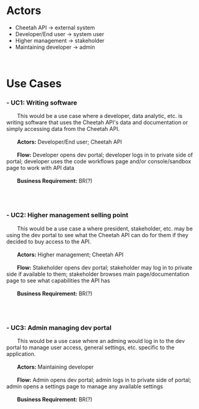 # Actors
- Cheetah API -> external system
- Developer/End user -> system user
- Higher management -> stakeholder
- Maintaining developer -> admin

<br>

# Use Cases
### - **UC1: Writing software**
&emsp;&emsp;This would be a use case where a developer, data analytic, etc. is writing software that uses the Cheetah API's data and documentation or simply accessing data from the Cheetah API.<br><br>
&emsp;&emsp;**Actors:** Developer/End user; Cheetah API<br><br>
&emsp;&emsp;**Flow:** Developer opens dev portal; developer logs in to private side of portal; developer uses the code workflows page and/or console/sandbox page to work with API data<br><br>
&emsp;&emsp;**Business Requirement:** BR(?)

<br>
<br>

### - **UC2: Higher management selling point**
&emsp;&emsp;This would be a use case a where president, stakeholder, etc. may be using the dev portal to see what the Cheetah API can do for them if they decided to buy access to the API.<br><br>
&emsp;&emsp;**Actors:** Higher management; Cheetah API<br><br>
&emsp;&emsp;**Flow:** Stakeholder opens dev portal; stakeholder may log in to private side if available to them; stakeholder browses main page/documentation page to see what capabilities the API has <br><br>
&emsp;&emsp;**Business Requirement:** BR(?)

<br>
<br>

### - **UC3: Admin managing dev portal**
&emsp;&emsp;This would be a use case where an adming would log in to the dev portal to manage user access, general settings, etc. specific to the application.<br><br>
&emsp;&emsp;**Actors:** Maintaining developer<br><br>
&emsp;&emsp;**Flow:** Admin opens dev portal; admin logs in to private side of portal; admin opens a settings page to manage any available settings <br><br>
&emsp;&emsp;**Business Requirement:** BR(?)